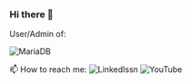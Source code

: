 ### Hi there 👋

User/Admin of:

![MariaDB](https://img.shields.io/badge/MariaDB-003545?style=for-the-badge&logo=mariadb&logoColor=white)


📫 How to reach me:
![LinkedIssn](https://img.shields.io/badge/linkedin-%230077B5.svg?style=for-the-badge&logo=linkedin&logoColor=white)
![YouTube](https://img.shields.io/badge/YouTube-FF0000?style=for-the-badge&logo=youtube&logoColor=white)

<!--
**diriano/diriano** is a ✨ _special_ ✨ repository because its `README.md` (this file) appears on your GitHub profile.

Here are some ideas to get you started:

- 🔭 I’m currently working on ...
- 🌱 I’m currently learning ...
- 👯 I’m looking to collaborate on ...
- 🤔 I’m looking for help with ...
- 💬 Ask me about ...
- 📫 How to reach me: ...
- 😄 Pronouns: ...
- ⚡ Fun fact: ...
-->
